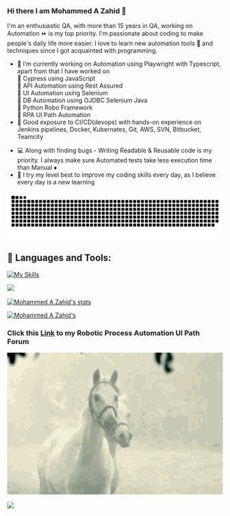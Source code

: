 ### Hi there I am Mohammed A Zahid 👋

I'm an enthusiastic QA, with more than 15 years in QA, working on Automation :fast_forward: is my top priority. I'm passionate about coding to make people's daily life more easier.
I love to learn new automation tools :sparkling_heart:	and techniques since I got acquainted with programming.

- 🔭 I’m currently working on Automation using Playwright with Typescript, apart from that I have worked on <br>
      :small_orange_diamond:		 Cypress using JavaScript</br>
      :small_orange_diamond:		 API Automation using Rest Assured</br>
      :small_orange_diamond:		  UI Automation using Selenium</br>
      :small_orange_diamond:		  DB Automation using OJDBC Selenium Java</br>
      :small_orange_diamond:		  Python Robo Framework </br>
      :small_orange_diamond:		 RPA UI Path Automation </br>
- 🌟 Good exposure to CI/CD(devops) with hands-on experience on Jenkins pipelines, Docker, Kubernates, Git, AWS, SVN, Bitbucket, Teamcity</p>
- 💻 Along with finding bugs - Writing Readable & Reusable code is my priority. I always make sure Automated tests take less execution time than Manual :diamonds:
- :medal_sports:	I try my level best to improve my coding skills every day, as I believe every day is a new learning
  


<!--
**Zahid-Automate/Zahid-Automate** is a ✨ _special_ ✨ repository because its `README.md` (this file) appears on your GitHub profile.

Here are some ideas to get you started:


-->

<img alt="github contribution grid snake animation" src="https://raw.githubusercontent.com/platane/snk/output/github-contribution-grid-snake.svg" style="visibility:visible;max-width:100%;">


## 🧰 Languages and Tools:

<p align="center">

[![My Skills](https://skillicons.dev/icons?i=java,selenium,vscode,azure,bash,css,discord,js,react,jenkins,kubernetes,linux,maven,mongodb,mysql,postgres,powershell,docker,aws,nodejs,eclipse,git,gitlab,gherkin,html,figma&theme=light)](https://skillicons.dev)

</p>

<img height="137px"
  src="https://stackoverflow-card.vercel.app/?userID=10863237&theme=stackoverflow-light"
/>

[![Mohammed A Zahid's stats](https://github-readme-stats-sigma-five.vercel.app/api?username=Zahid-Automate&count_private=true)](https://github.com/arribass/github-readme-stats)

[![Mohammed A Zahid's ](https://github-readme-stats-sigma-five.vercel.app/api/top-langs/?username=Zahid-Automate)](https://github.com/arribass/github-readme-stats)

### Click this [Link](https://forum.uipath.com/u/mzahid/) to my Robotic Process Automation UI Path Forum

![](https://github.com/Zahid-Automate/Zahid-Automate/blob/main/horses-white-horse.gif)

![](https://komarev.com/ghpvc/?username=your-github-Zahid-Automate&label=PROFILE+VIEWS&style=flat-square)
